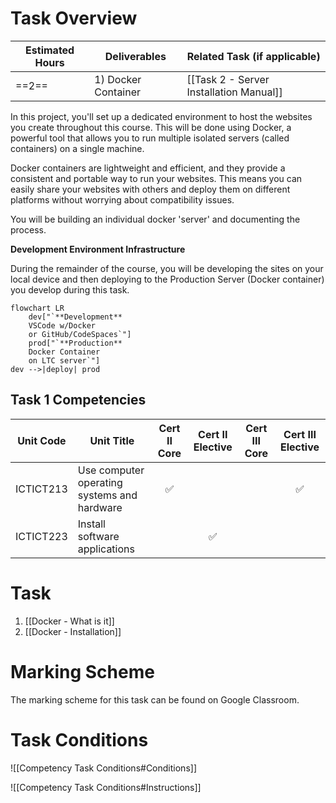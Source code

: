 # Task Overview

| Estimated Hours | Deliverables            | Related Task (if applicable)            |
| --------------- | ----------------------- | --------------------------------------- |
| ==2==           | 1) Docker Container<br> | [[Task 2 - Server Installation Manual]] |
In this project, you'll set up a dedicated environment to host the websites you create throughout this course. This will be done using Docker, a powerful tool that allows you to run multiple isolated servers (called containers) on a single machine.

Docker containers are lightweight and efficient, and they provide a consistent and portable way to run your websites. This means you can easily share your websites with others and deploy them on different platforms without worrying about compatibility issues.

You will be building an individual docker 'server' and documenting the process.

**Development Environment Infrastructure**

During the remainder of the course, you will be developing the sites on your local device and then deploying to the Production Server (Docker container) you develop during this task.

```mermaid
flowchart LR
	dev["`**Development** 
	VSCode w/Docker 
	or GitHub/CodeSpaces`"]
	prod["`**Production**
	Docker Container 
	on LTC server`"]
dev -->|deploy| prod
```

## Task 1 Competencies

| Unit Code      | Unit Title                                  | Cert II Core | Cert II Elective | Cert III Core | Cert III Elective |
| -------------- | ------------------------------------------- | :----------: | :--------------: | :-----------: | :---------------: |
| ICTICT213	<br> | Use computer operating systems and hardware |      ✅       |                  |               |         ✅         |
| ICTICT223      | Install software applications               |              |        ✅         |               |                   |

# Task

1. [[Docker - What is it]] 
2. [[Docker - Installation]]



# Marking Scheme

The marking scheme for this task can be found on Google Classroom.

# Task Conditions

![[Competency Task Conditions#Conditions]]

![[Competency Task Conditions#Instructions]]